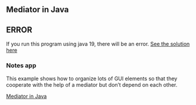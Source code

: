 ## Mediator in Java 

## ERROR
If you run this program using java 19, there will be an error. [See the solution here](./ABOUT_ERROR.md)

### Notes app

This example shows how to organize lots of GUI elements so that they cooperate with the help of a mediator but don’t depend on each other.

[Mediator in Java](https://refactoring.guru/design-patterns/mediator/java/example)